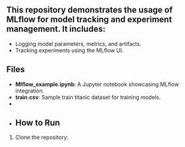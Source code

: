 ## This repository demonstrates the usage of MLflow for model tracking and experiment management. It includes:
- Logging model parameters, metrics, and artifacts.
- Tracking experiments using the MLflow UI.

 ## Files
- **Mlflow_example.ipynb**: A Jupyter notebook showcasing MLflow integration.
- **train.csv**: Sample train titanic dataset for training models.
- 
- ## How to Run
1. Clone the repository:
